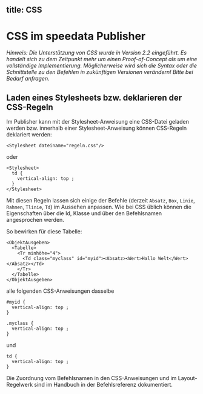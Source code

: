 title: CSS
---

CSS im speedata Publisher
=========================

_Hinweis: Die Unterstützung von CSS wurde in Version 2.2 eingeführt. Es handelt sich zu dem Zeitpunkt mehr um einen Proof-of-Concept als um eine vollständige Implementierung. Möglicherweise wird sich die Syntax oder die Schnittstelle zu den Befehlen in zukünftigen Versionen verändern! Bitte bei Bedarf anfragen._

Laden eines Stylesheets bzw. deklarieren der CSS-Regeln
--------------------------------------------------------

Im Publisher kann mit der Stylesheet-Anweisung eine CSS-Datei geladen werden bzw. innerhalb einer Stylesheet-Anweisung können CSS-Regeln deklariert werden:

    <Stylesheet dateiname="regeln.css"/>


oder

    <Stylesheet>
      td {
        vertical-align: top ;
      }
    </Stylesheet>

Mit diesen Regeln lassen sich einige der Befehle (derzeit `Absatz`, `Box`,
`Linie`, `Rahmen`, `Tlinie`, `Td`) im Aussehen anpassen. Wie bei CSS üblich
können die Eigenschaften über die Id, Klasse und über den Befehlsnamen
angesprochen werden.

So bewirken für diese Tabelle:

    <ObjektAusgeben>
      <Tabelle>
        <Tr minhöhe="4">
          <Td class="myclass" id="myid"><Absatz><Wert>Hallo Welt</Wert></Absatz></Td>
        </Tr>
      </Tabelle>
    </ObjektAusgeben>

alle folgenden CSS-Anweisungen dasselbe

````
#myid {
  vertical-align: top ;
}
````

````
.myclass {
  vertical-align: top ;
}
````

und

    td {
      vertical-align: top ;
    }


Die Zuordnung vom Befehlsnamen in den CSS-Anweisungen und im Layout-Regelwerk sind im Handbuch in der Befehlsreferenz dokumentiert.



